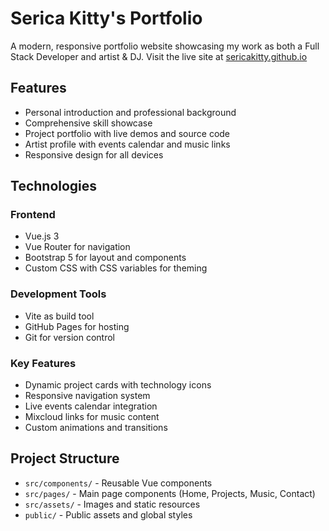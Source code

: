 # Serica Kitty's Portfolio

A modern, responsive portfolio website showcasing my work as both a Full Stack Developer and artist & DJ. Visit the live site at [sericakitty.github.io](https://sericakitty.github.io/)

## Features

- Personal introduction and professional background
- Comprehensive skill showcase
- Project portfolio with live demos and source code
- Artist profile with events calendar and music links
- Responsive design for all devices

## Technologies

### Frontend
- Vue.js 3
- Vue Router for navigation
- Bootstrap 5 for layout and components
- Custom CSS with CSS variables for theming

### Development Tools
- Vite as build tool
- GitHub Pages for hosting
- Git for version control

### Key Features
- Dynamic project cards with technology icons
- Responsive navigation system
- Live events calendar integration
- Mixcloud links for music content
- Custom animations and transitions

## Project Structure
- `src/components/` - Reusable Vue components
- `src/pages/` - Main page components (Home, Projects, Music, Contact)
- `src/assets/` - Images and static resources
- `public/` - Public assets and global styles
